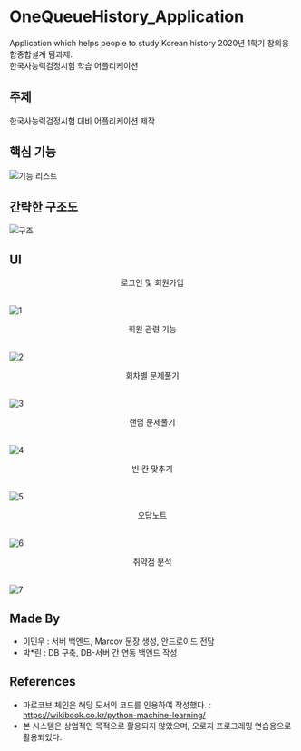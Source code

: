# OneQueueHistory_Application
Application which helps people to study Korean history
2020년 1학기 창의융합종합설계 팀과제.  
한국사능력검정시험 학습 어플리케이션  

## 주제
한국사능력검정시험 대비 어플리케이션 제작

## 핵심 기능
![기능 리스트](https://user-images.githubusercontent.com/51351974/84655729-6e3ba780-af4c-11ea-893a-bc9769dafac4.jpg)


## 간략한 구조도
![구조](https://user-images.githubusercontent.com/51351974/84655841-a6db8100-af4c-11ea-856e-35e7664259e1.png)

## UI
<center>로그인 및 회원가입</center><br>

![1](https://user-images.githubusercontent.com/51351974/84655737-71cf2e80-af4c-11ea-8c60-0e1d18ea7b4e.jpg)
<br>
<center>회원 관련 기능</center><br>

![2](https://user-images.githubusercontent.com/51351974/84655739-7267c500-af4c-11ea-8723-c028392aaf6c.jpg)
<br>
<center>회차별 문제풀기</center><br>

![3](https://user-images.githubusercontent.com/51351974/84655740-7267c500-af4c-11ea-8d51-54099720264a.jpg)
<br>
<center>랜덤 문제풀기</center><br>

![4](https://user-images.githubusercontent.com/51351974/84655741-73005b80-af4c-11ea-8658-222847d4c4b7.jpg)
<br>
<center>빈 칸 맞추기</center><br>

![5](https://user-images.githubusercontent.com/51351974/84655742-73005b80-af4c-11ea-81c2-d609d797d58b.jpg)
<br>
<center>오답노트</center><br>

![6](https://user-images.githubusercontent.com/51351974/84655744-7398f200-af4c-11ea-9f6b-6077ad949fec.jpg)
<br>
<center>취약점 분석</center><br>

![7](https://user-images.githubusercontent.com/51351974/84655745-7398f200-af4c-11ea-92a4-271249825ac1.jpg)
<br>

## Made By
* 이민우 : 서버 백엔드, Marcov 문장 생성, 안드로이드 전담
* 박*린 : DB 구축, DB-서버 간 연동 백엔드 작성

## References
* 마르코브 체인은 해당 도서의 코드를 인용하여 작성했다. : https://wikibook.co.kr/python-machine-learning/
* 본 시스템은 상업적인 목적으로 활용되지 않았으며, 오로지 프로그래밍 연습용으로 활용되었다.
